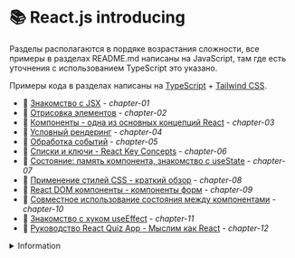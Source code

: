 # 📚 React.js introducing

Разделы располагаются в пордяке возрастания сложности, все примеры в разделах README.md написаны на JavaScript, там где
есть уточнения с использованием TypeScript это указано.

Примеры кода в разделах написаны
на [TypeScript](https://www.typescriptlang.org/) + [Tailwind CSS](https://tailwindcss.com/).

- 📘 [Знакомство с JSX](https://github.com/shopot/react-101/tree/chapter-01) - _chapter-01_
- 📘 [Отрисовка элементов](https://github.com/shopot/react-101/tree/chapter-02) - _chapter-02_
- 📘 [Компоненты - одна из основных концепций React](https://github.com/shopot/react-101/tree/chapter-03) - _chapter-03_
- 📘 [Условный рендеринг](https://github.com/shopot/react-101/tree/chapter-04) - _chapter-04_
- 📘 [Обработка событий](https://github.com/shopot/react-101/tree/chapter-05) - _chapter-05_
- 📘 [Списки и ключи - React Key Concepts](https://github.com/shopot/react-101/tree/chapter-06) - _chapter-06_
- 📘 [Состояние: память компонента, знакомство с useState](https://github.com/shopot/react-101/tree/chapter-07) -
  _chapter-07_
- 📘 [Применение стилей CSS - краткий обзор](https://github.com/shopot/react-101/tree/chapter-08) - _chapter-08_
- 📘 [React DOM компоненты - компоненты форм](https://github.com/shopot/react-101/tree/chapter-09) - _chapter-09_
- 📘 [Совместное использование состояния между компонентами](https://github.com/shopot/react-101/tree/chapter-10) -
  _chapter-10_
- 📘 [Знакомство с хуком useEffect](https://github.com/shopot/react-101/tree/chapter-11) - _chapter-11_
- 📘 [Руководство React Quiz App - Мыслим как React](https://github.com/shopot/react-101/tree/chapter-12) - _chapter-12_

<details>
  <summary>Information</summary>

Для работы с примерами кода клонируйте репозиторий

```shell
git clone https://github.com/shopot/react-101.git
cd react-101
```

Выберите раздел на который вы хотите перейти (например chapter-02)

```shell
git checkout chapter-02
```

Установите зависимости

```shell
npm install
```

Запустите dev-сервер

```shell
npm run dev
```

</details>
